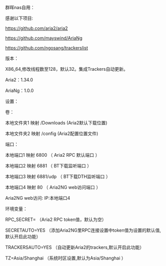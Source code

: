 群晖nas自用：

感谢以下项目:

https://github.com/aria2/aria2

https://github.com/mayswind/AriaNg

https://github.com/ngosang/trackerslist

版本：

X86_64,修改线程数至128，默认32。集成Trackers自动更新。

Aria2：1.34.0

AriaNg：1.0.0

设置：

卷：

本地文件夹1 映射 /Downloads (Aria2默认下载位置)

本地文件夹2 映射 /config (Aria2配置位置文件)

端口：

本地端口1 映射 6800 （ Aria2 RPC 默认端口 ）

本地端口2 映射 6881 （ BT下载监听端口 ）

本地端口3 映射 6881/udp （ BT下载DTH监听端口 ）

本地端口4 映射 80 （ Aria2NG web访问端口 ）

Aria2NG web访问: IP:本地端口4

环境变量：

RPC_SECRET= （Aria2 RPC token值，默认为空）

SECRETAUTO=YES （添加Aria2NG里RPC连接设置中token值为设置的默认值,默认开启此功能）

TRACKERSAUTO=YES （自动更新Aria2的trackers,默认开启此功能）

TZ=Asia/Shanghai （系统时区设置,默认为Asia/Shanghai ）
